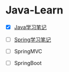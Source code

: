 # Java-Learn

- [X] [Java学习笔记](Learn-Git.md) 
- [ ] [Spring学习笔记](nohup和&究竟有啥区别？.md)
- [ ] SpringMVC
- [ ] SpringBoot

